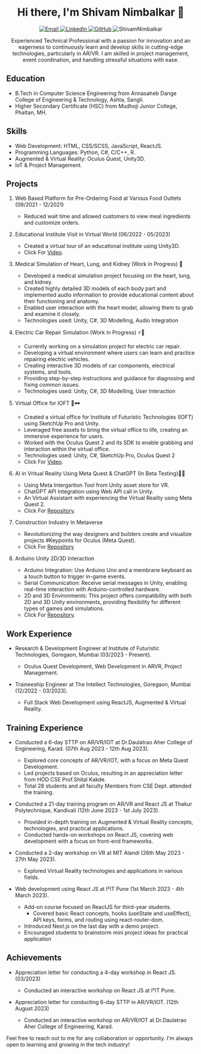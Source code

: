 <h1 align="center">Hi there, I'm Shivam Nimbalkar 👋</h1>

<p align="center">
  <a href="mailto:shivamnimbalkar3901@gmail.com">
    <img src="https://img.shields.io/badge/Email-Contact%20Me-blue" alt="Email">
  </a>
  <a href="https://www.linkedin.com/in/shivamnimbalkar">
    <img src="https://img.shields.io/badge/LinkedIn-Connect-blue" alt="LinkedIn">
  </a>
  <a href="https://github.com/ShivamNimbalkar">
    <img src="https://img.shields.io/badge/GitHub-Follow%20Me-lightgrey" alt="GitHub">
  </a>
<a> <img src="https://komarev.com/ghpvc/?username=ShivamNimmbalkar&label=Profile%20views&color=0e75b6&style=flat" alt="ShivamNimbalkar"/> </a>
</p>

<p align="center">Experienced Technical Professional with a passion for innovation and an eagerness to continuously learn and develop skills in cutting-edge technologies, particularly in AR/VR. I am skilled in project management, event coordination, and handling stressful situations with ease. </p>



## Education
- B.Tech in Computer Science Engineering from Annasaheb Dange College of Engineering & Technology, Ashta, Sangli.
- Higher Secondary Certificate (HSC) from Mudhoji Junior College, Phaltan, MH.

## Skills
- Web Development: HTML, CSS/SCSS, JavaScript, ReactJS.
- Programming Languages: Python, C#, C/C++, R.
- Augmented & Virtual Reality: Oculus Quest, Unity3D.
- IoT & Project Management.

## Projects
1. Web Based Platform for Pre-Ordering Food at Various Food Outlets (09/2021 - 12/2021)
   - Reduced wait time and allowed customers to view meal ingredients and customize orders.

2. Educational Institute Visit in Virtual World (06/2022 - 05/2023)
   - Created a virtual tour of an educational institute using Unity3D.
   - Click For [Video](https://drive.google.com/file/d/16W3ZxAO6ey_VryaKu89jh_FALCW3kwxK/view?usp=drive_link).

3. Medical Simulation of Heart, Lung, and Kidney (Work in Progress) 🏥
   - Developed a medical simulation project focusing on the heart, lung, and kidney.
   - Created highly detailed 3D models of each body part and implemented audio information to provide educational content about their functioning and anatomy.
   - Enabled user interaction with the heart model, allowing them to grab and examine it closely.
   - Technologies used: Unity, C#, 3D Modelling, Audio Integration

4. Electric Car Repair Simulation (Work in Progress) ⚡🚗
   - Currently working on a simulation project for electric car repair.
   - Developing a virtual environment where users can learn and practice repairing electric vehicles.
   - Creating interactive 3D models of car components, electrical systems, and tools.
   - Providing step-by-step instructions and guidance for diagnosing and fixing common issues.
   - Technologies used: Unity, C#, 3D Modelling, User Interaction

5. Virtual Office for IOFT 🏢🕶️
   - Created a virtual office for Institute of Futuristic Technologies (IOFT) using SketchUp Pro and Unity.
   - Leveraged free assets to bring the virtual office to life, creating an immersive experience for users.
   - Worked with the Oculus Quest 2 and its SDK to enable grabbing and interaction within the virtual office.
   - Technologies used: Unity, C#, SketchUp Pro, Oculus Quest 2
   - Click For [Video](https://www.linkedin.com/posts/shivamnimbalkar_virtualreality-oculusquest2-sketchuppro-activity-7060670929516826624-ODbk?utm_source=share&utm_medium=member_desktop).

6. AI in Vritual Reality Using Meta Quest & ChatGPT (In Beta Testing)🤖🧠
   - Using Meta Intergartion Tool from Unity asset store for VR.
   - ChatGPT API Integration using Web API call in Unity.
   - An Virtual Assistant with experiencing the Virtual Reality using Meta Quest 2.
   - Click For [Repository](https://github.com/ShivamNimbalkar/AI_IN_Metaverse).
     
7. Construction Industry In Metaverse
   - Revolutionizing the way designers and builders create and visualize projects #Keypoints for Oculus (Meta Quest).
   - Click For [Repository](https://github.com/ShivamNimbalkar/Construction-Industry-In-Metaverse)


9. Arduino Unity 2D/3D Interaction
    - Arduino Integration: Use Arduino Uno and a membrane keyboard as a touch button to trigger in-game events.
    - Serial Communication: Receive serial messages in Unity, enabling real-time interaction with Arduino-controlled hardware.
    - 2D and 3D Environments: This project offers compatibility with both 2D and 3D Unity environments, providing flexibility for different types of games and simulations.
    - Click For [Repository](https://github.com/ShivamNimbalkar/Arduino-Unity-2D-3D-Interaction).

   
## Work Experience
- Research & Development Engineer at Institute of Futuristic Technologies, Goregaon, Mumbai (03/2023 - Present).
  - Oculus Quest Development, Web Development in ARVR, Project Management.

- Traineeship Engineer at The Intellect Technologies, Goregaon, Mumbai (12/2022 - 03/2023).
  - Full Stack Web Development using ReactJS, Augmented & Virtual Reality.

## Training Experience
- Conducted a 6-day STTP on AR/VR/IOT at Dr.Daulatrao Aher College of Engineering, Karad. (07th Aug 2023 - 12th Aug 2023).
  - Explored core concepts of AR/VR/IOT, with a focus on Meta Quest Development.
  - Led projects based on Oculus, resulting in an appreciation letter from HOD CSE Prof.Shital Kakde.
  - Total 28 students and all faculty Members from CSE Dept. attended the training. 

- Conducted a 21-day training program on AR/VR and React JS at Thakur Polytechnique, Kandivali (12th June 2023 - 1st July 2023).
  - Provided in-depth training on Augmented & Virtual Reality concepts, technologies, and practical applications.
  - Conducted hands-on workshops on React JS, covering web development with a focus on front-end frameworks.

- Conducted a 2-day workshop on VR at MIT Alandi (26th May 2023 - 27th May 2023).
  - Explored Virtual Reality technologies and applications in various fields.

- Web development using React JS at I²IT Pune (1st March 2023 - 4th March 2023).
  - Add-on course focused on ReactJS for third-year students.
      - Covered basic React concepts, hooks (useState and useEffect), API keys, forms, and routing using react-router-dom.
  -  Introduced Next.js on the last day with a demo project.
  -  Encouraged students to brainstorm mini project ideas for practical application
    
## Achievements
- Appreciation letter for conducting a 4-day workshop in React JS. (03/2023)
  - Conducted an interactive workshop on React JS at I²IT Pune.

- Appreciation letter for conducting  6-day STTP in AR/VR/IOT. (12th August 2023)
  - Conducted an interactive workshop on AR/VR/IOT at Dr.Daulatrao Aher College of Engineering, Karad.

Feel free to reach out to me for any collaboration or opportunity. I'm always open to learning and growing in the tech industry!

